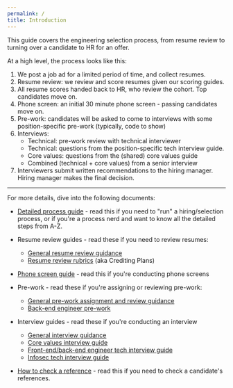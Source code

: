 ```yaml
---
permalink: /
title: Introduction
---
```


This guide covers the engineering selection process, from resume review to
turning over a candidate to HR for an offer.

At a high level, the process looks like this:

1. We post a job ad for a limited period of time, and collect resumes.
2. Resume review: we review and score resumes given our scoring guides.
3. All resume scores handed back to HR, who review the cohort. Top candidates move on.
4. Phone screen: an initial 30 minute phone screen - passing candidates move on.
5. Pre-work: candidates will be asked to come to interviews with some position-specific pre-work (typically, code to show)
6. Interviews:
    - Technical: pre-work review with technical interviewer
    - Technical: questions from the position-specific tech interview guide.
    - Core values: questions from the (shared) core values guide
    - Combined (technical + core values) from a senior interview
7. Interviewers submit written recommendations to the hiring manager. Hiring manager makes the final decision.

---

For more details, dive into the following documents:

* [Detailed process guide](detailed-process/) - read this if you need to "run" a hiring/selection process, or if you're a process nerd and want to know all the detailed steps from A-Z.

* Resume review guides - read these if you need to review resumes:
    * [General resume review guidance](resume-review/)
    * [Resume review rubrics](resume-review/crediting-plans) (aka Crediting Plans)

* [Phone screen guide](https://docs.google.com/document/d/1La5M7YojZFEc0lvpQZ4Kc7dL8UgssBoJe3FqmmJwmK4/edit#) - read this if you're conducting phone screens

* Pre-work - read these if you're assigning or reviewing pre-work:
    * [General pre-work assignment and review guidance](pre-work)
    * [Back-end engineer pre-work](pre-work/backend)

* Interview guides - read these if you're conducting an interview
    * [General interview guidance](interviews)
    * [Core values interview guide](interviews/core-values)
    * [Front-end/back-end engineer tech interview guide](interviews/engineer)
    * [Infosec tech interview guide](interviews/infosec)

* [How to check a reference](checking-references) - read this if you need to check a candidate's references.
